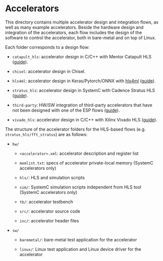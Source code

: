 # Accelerators

This directory contains multiple accelerator design and integration
flows, as well as many example accelerators. Beside the hardware
design and integration of the accelerators, each flow includes the
design of the software to control the accelerator, both in bare-metal
and on top of Linux.

Each folder corresponds to a design flow:

* `catapult_hls`: accelerator design in C/C++ with Mentor Catapult HLS
  ([guide](https://www.esp.cs.columbia.edu/docs/mentor_cpp_acc/)).

* `chisel`: accelerator design in Chisel.

* `hls4ml`: accelerator design in Keras/Pytorch/ONNX with
  [hls4ml](https://fastmachinelearning.org/hls4ml/)
  ([guide](https://www.esp.cs.columbia.edu/docs/hls4ml/)).

* `stratus_hls`: accelerator design in SystemC with Cadence Stratus
  HLS ([guide](https://www.esp.cs.columbia.edu/docs/systemc_acc/)).

* `third-party`: HW/SW integration of third-party accelerators that
  have not been designed with one of the ESP flows
  ([guide](https://www.esp.cs.columbia.edu/docs/thirdparty_acc/)).

* `vivado_hls`: accelerator design in C/C++ with Xilinx Vivado HLS
  ([guide](https://www.esp.cs.columbia.edu/docs/cpp_acc/)).

The structure of the accelerator folders for the HLS-based flows
(e.g. `stratus_hls/fft_stratus`) are as follows:

* `hw/`

  * `<accelerator>.xml`: accelerator description and register list

  * `memlist.txt`: specs of accelerator private-local memory (SystemC
    accelerators only)

  * `hls/`: HLS and simulation scripts

  * `sim/`: SystemC simulation scripts independent from HLS tool
    (SystemC accelerators only)

  * `tb/`: accelerator testbench

  * `src/`: accelerator source code

  * `inc/`: accelerator header files

* `sw/`

  * `baremetal/`: bare-metal test application for the accelerator

  * `linux/`: Linux test application and Linux device driver for the
    accelerator
